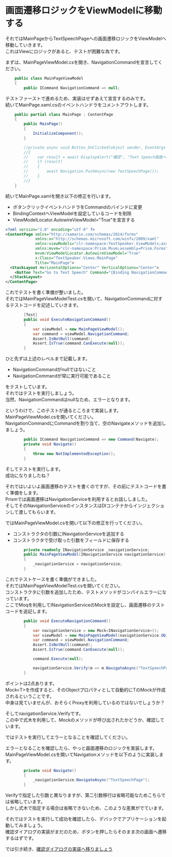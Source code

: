 # 画面遷移ロジックをViewModelに移動する

それではMainPageからTextSpeechPageへの画面遷移ロジックをViewModelへ移動していきます。  
これはViewにロジックがあると、テストが困難な為です。  

まずは、MainPageViewModel.csを開き、NavigationCommandを宣言してください。  

```cs  
    public class MainPageViewModel
    {
        public ICommand NavigationCommand => null;
```

テストファーストで進めるため、実装はせずあえて宣言するのみです。  
続いてMainPage.xaml.csのイベントハンドラをコメントアウトします。  

```cs
    public partial class MainPage : ContentPage
    {
        public MainPage()
        {
            InitializeComponent();
        }

        //private async void Button_OnClicked(object sender, EventArgs e)
        //{
        //    var result = await DisplayAlert("確認", "Text Speech画面へ遷移しますか？", "OK", "Cancel");
        //    if (result)
        //    {
        //        await Navigation.PushAsync(new TextSpeechPage());
        //    }
        //}
    }
```  

続いてMainPage.xamlを開き以下の修正を行います。  

* ボタンクリックイベントハンドラをCommandのバインドに変更  
* BindingContextへViewModelを設定しているコードを削除  
* ViewModelLocator.AutowireViewModel="True"を宣言する  

```xml
<?xml version="1.0" encoding="utf-8" ?>
<ContentPage xmlns="http://xamarin.com/schemas/2014/forms"
             xmlns:x="http://schemas.microsoft.com/winfx/2009/xaml"
             xmlns:viewModels="clr-namespace:TextSpeaker.ViewModels;assembly=TextSpeaker"
             xmlns:mvvm="clr-namespace:Prism.Mvvm;assembly=Prism.Forms"
             mvvm:ViewModelLocator.AutowireViewModel="True"
             x:Class="TextSpeaker.Views.MainPage"
             Title="MainPage">
  <StackLayout HorizontalOptions="Center" VerticalOptions="Center">
    <Button Text="Go to Text Speech" Command="{Binding NavigationCommand}"/>
  </StackLayout>
</ContentPage>
```

これでテストを書く準備が整いました。  
それではMainPageViewModelTest.csを開いて、NavigationCommandに対するテストコードを記述していきます。  

```cs
        [Test]
        public void ExecuteNavigationCommand()
        {
            var viewModel = new MainPageViewModel();
            var command = viewModel.NavigationCommand;
            Assert.IsNotNull(command);
            Assert.IsTrue(command.CanExecute(null));
        }
```

ひと先ずは上述のレベルまで記載します。  

* NavigationCommandがnullではないこと  
* NavigationCommandが常に実行可能であること  

をテストしています。  
それではテストを実行しましょう。  
当然、NavigationCommandはnullなため、エラーとなります。  

というわけで、このテストが通るところまで実装します。  
MainPageViewModel.csを開いてください。  
NavigationCommandにCommandを割り当て、空のNavigateメソッドを追加しましょう。  

```cs
        public ICommand NavigationCommand => new Command(Navigate);
        private void Navigate()
        {
            throw new NotImplementedException();
        }
```  

そしてテストを実行します。  
成功になりましたね？  

それではいよいよ画面遷移のテストを書くのですが、その前にテストコードを書く準備をします。  
Prismでは画面遷移はNavigationServiceを利用するとお話ししました。  
そしてそのNavigationServiceのインスタンスはDIコンテナからインジェクションして渡してもらいます。  

ではMainPageViewModel.csを開いて以下の修正を行ってください。  

* コンストラクタの引数にINavigationServiceを追加する  
* コンストラクタで受け取った引数をフィールドに保存する  

```cs
        private readonly INavigationService _navigationService;
        public MainPageViewModel(INavigationService navigationService)
        {
            _navigationService = navigationService;
        }
```

これでテストケースを書く準備ができました。  
それではMainPageViewModelTest.csを開いてください。  
コンストラクタに引数を追加したため、テストメソッドがコンパイルエラーになっています。  
ここでMoqを利用してINavigationServiceのMockを設定し、画面遷移のテストコードを追記します。  

```cs
        public void ExecuteNavigationCommand()
        {
            var navigationService = new Mock<INavigationService>();
            var viewModel = new MainPageViewModel(navigationService.Object);
            var command = viewModel.NavigationCommand;
            Assert.IsNotNull(command);
            Assert.IsTrue(command.CanExecute(null));

            command.Execute(null);

            navigationService.Verify(m => m.NavigateAsync("TextSpeechPage", null, null, true), Times.Once);
        }
```

ポイントは2点あります。  
Mock&lt;T&gt;を作成すると、そのObjectプロパティとして自動的にTのMockが作成されるということです。  
中身は見ていませんが、おそらくProxyを利用しているのではないでしょうか？  

そしてnavigationService.Verifyです。  
この中で式木を利用して、Mockのメソッドが呼び出されたかどうか、確認しています。  

ではテストを実行してエラーとなることを確認してください。

エラーとなることを確認したら、やっと画面遷移のロジックを実装します。  
MainPageViewModel.csを開いてNavigationメソッドを以下のように実装します。  

```cs
        private void Navigate()
        {
            _navigationService.NavigateAsync("TextSpeechPage");
        }
```  

Verifyで指定した引数と異なりますが、第二引数移行は省略可能なためこちらでは省略しています。    
しかし式木で指定する場合は省略できないため、このような差異がでています。  

それではテストを実行して成功を確認したら、デバックでアプリケーションを起動してみましょう。  
確認ダイアログの実装がまだのため、ボタンを押したらそのまま次の画面へ遷移するはずです。  

では引き続き、[確認ダイアログの実装へ移りましょう](04.HandsOn-IConfirmNavigationAsync.md)
